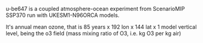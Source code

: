 u-be647 is a coupled atmosphere-ocean experiment from ScenarioMIP SSP370 run with UKESM1-N96ORCA models.  

It's annual mean ozone, that is 85 years x 192 lon x 144 lat x 1 model vertical level, being the o3 field (mass mixing ratio of O3, i.e. kg O3 per kg air) 
